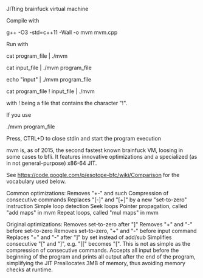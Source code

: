 JITting brainfuck virtual machine

Compile with

g++ -O3 -std=c++11 -Wall -o mvm mvm.cpp

Run with

cat program_file | ./mvm

cat input_file | ./mvm program_file

echo "input" | ./mvm program_file

cat program_file ! input_file | ./mvm

with ! being a file that contains the character "!".

If you use

./mvm program_file

Press, CTRL+D to close stdin and start the program execution

mvm is, as of 2015, the second fastest known brainfuck VM, loosing in some cases to bfli.
It features innovative optimizations and a specialized (as in not general-purpose) x86-64 JIT.

See https://code.google.com/p/esotope-bfc/wiki/Comparison for the vocabulary used below.

Common optimizations:
	Removes "+-" and such
	Compression of consecutive commands
	Replaces "[-]" and "[+]" by a new "set-to-zero" instruction 
	Simple loop detection
	Seek loops
	Pointer propagation, called "add maps" in mvm
	Repeat loops, called "mul maps" in mvm

Original optimizations:
	Removes set-to-zero after "]"
	Removes "+" and "-" before set-to-zero
	Removes set-to-zero, "+" and "-" before input command
	Replaces "+" and "-" after "]" by set instead of add/sub
	Simplifies consecutive "[" and "]", e.g. "[[" becomes "[". This is not as simple as the compression of consecutive commands.
	Accepts all input before the beginning of the program and prints all output after the end of the program, simplifying the JIT
	Preallocates 3MB of memory, thus avoiding memory checks at runtime.
